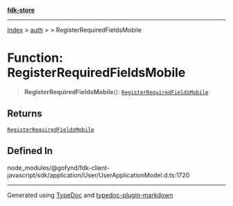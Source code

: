 [**fdk-store**](../../../README.md)
***

[Index](../../../API.md) > [auth](../../README.md) > [<internal>](../README.md) > RegisterRequiredFieldsMobile

# Function: RegisterRequiredFieldsMobile

> **RegisterRequiredFieldsMobile**(): [`RegisterRequiredFieldsMobile`](../type-aliases/type-alias.RegisterRequiredFieldsMobile.md)

## Returns

[`RegisterRequiredFieldsMobile`](../type-aliases/type-alias.RegisterRequiredFieldsMobile.md)

## Defined In

node\_modules/@gofynd/fdk-client-javascript/sdk/application/User/UserApplicationModel.d.ts:1720

***
Generated using [TypeDoc](https://typedoc.org/) and [typedoc-plugin-markdown](https://www.npmjs.com/package/typedoc-plugin-markdown)
